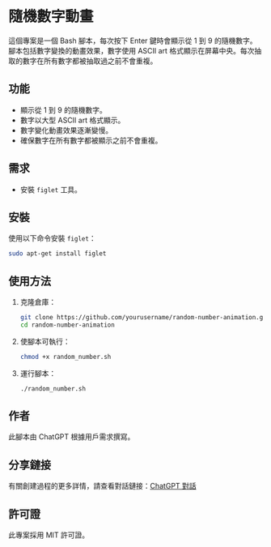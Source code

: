 
# 隨機數字動畫

這個專案是一個 Bash 腳本，每次按下 Enter 鍵時會顯示從 1 到 9 的隨機數字。腳本包括數字變換的動畫效果，數字使用 ASCII art 格式顯示在屏幕中央。每次抽取的數字在所有數字都被抽取過之前不會重複。

## 功能

- 顯示從 1 到 9 的隨機數字。
- 數字以大型 ASCII art 格式顯示。
- 數字變化動畫效果逐漸變慢。
- 確保數字在所有數字都被顯示之前不會重複。

## 需求

- 安裝 `figlet` 工具。

## 安裝

使用以下命令安裝 `figlet`：
```bash
sudo apt-get install figlet
```

## 使用方法

1. 克隆倉庫：
   ```bash
   git clone https://github.com/yourusername/random-number-animation.git
   cd random-number-animation
   ```

2. 使腳本可執行：
   ```bash
   chmod +x random_number.sh
   ```

3. 運行腳本：
   ```bash
   ./random_number.sh
   ```

## 作者

此腳本由 ChatGPT 根據用戶需求撰寫。

## 分享鏈接

有關創建過程的更多詳情，請查看對話鏈接：[ChatGPT 對話](https://chatgpt.com/share/fdadc2ea-97f0-4519-b7e9-4b9420e9aa7d)

## 許可證

此專案採用 MIT 許可證。
